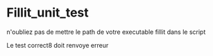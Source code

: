# Fillit_unit_test
n'oubliez pas de mettre le path de votre executable fillit dans le script

Le test correct8 doit renvoye erreur
